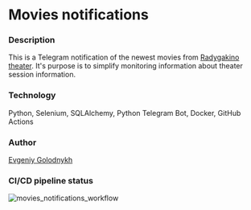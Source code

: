 # Movies notifications

### Description
This is a Telegram notification of the newest movies from [Radygakino theater](https://radygakino.ru). It's purpose is to simplify monitoring information about theater session information.

### Technology
Python, Selenium, SQLAlchemy, Python Telegram Bot, Docker, GitHub Actions

### Author
[Evgeniy Golodnykh](https://github.com/Evgeniy-Golodnykh)

### CI/CD pipeline status
![movies_notifications_workflow](https://github.com/Evgeniy-Golodnykh/movies_notification/actions/workflows/movies_notifications_workflow.yml/badge.svg)